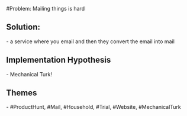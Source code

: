 #Problem: Mailing things is hard

      

## Solution: 

  

\- a service where you email and then they convert the email into mail

  

## Implementation Hypothesis 

\- Mechanical Turk!

  

## Themes

\- #ProductHunt, #Mail, #Household, #Trial, #Website, #MechanicalTurk 